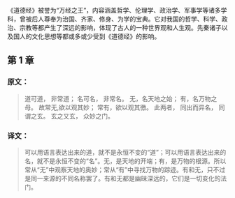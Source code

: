 
《道德经》被誉为“万经之王”，内容涵盖哲学、伦理学、政治学、军事学等诸多学科，曾被后人尊奉为治国、齐家、修身、为学的宝典。它对我国的哲学、科学、政治、宗教等都产生了深远的影响，体现了古人的一种世界观和人生观。先秦诸子以及国人的文化思想等都或多或少受到《道德经》的影响。

## 第 1 章 

### 原文：

>道可道，
非常道；
名可名，
非常名。
无，名天地之始；
有，名万物之母。
故常无,欲以观其妙；
常有，欲以观其徼。
此两者，
同出而异名，
同谓之玄。
玄之又玄，
众妙之门。


### 译文：

>可以用语言表达出来的道，就不是永恒不变的“道”；可以用语言表达出来的名，就不是永恒不变的“名”。无，是天地的开端；有，是万物的根源。所以常从“无”中观察天地的奥妙；常从“有”中寻找万物的踪迹。有和无，只不过是同一来源的不同名称罢了。有和无都是幽昧深远的，它们是一切变化的法门。
